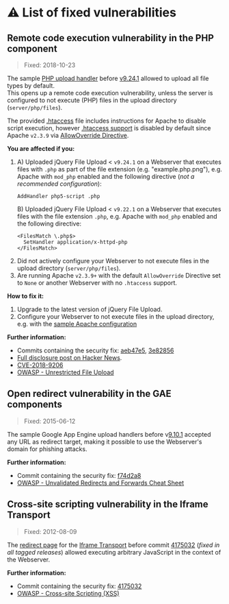 # ⚠️ List of fixed vulnerabilities

## Remote code execution vulnerability in the PHP component
> Fixed: 2018-10-23

The sample [PHP upload handler](server/php/UploadHandler.php) before [v9.24.1](https://github.com/blueimp/jQuery-File-Upload/releases/tag/v9.24.1) allowed to upload all file types by default.  
This opens up a remote code execution vulnerability, unless the server is configured to not execute (PHP) files in the upload directory (`server/php/files`).  

The provided [.htaccess](server/php/files/.htaccess) file includes instructions for Apache to disable script execution, however [.htaccess support](https://httpd.apache.org/docs/current/howto/htaccess.html) is disabled by default since Apache `v2.3.9` via [AllowOverride Directive](https://httpd.apache.org/docs/current/mod/core.html#allowoverride).

**You are affected if you:**
1. A) Uploaded jQuery File Upload < `v9.24.1` on a Webserver that executes files with `.php` as part of the file extension (e.g. "example.php.png"), e.g. Apache with `mod_php` enabled and the following directive (*not a recommended configuration*):
    ```ApacheConf
    AddHandler php5-script .php
    ```
   B) Uploaded jQuery File Upload < `v9.22.1` on a Webserver that executes files with the file extension `.php`, e.g. Apache with `mod_php` enabled and the following directive:
    ```ApacheConf
    <FilesMatch \.php$>
      SetHandler application/x-httpd-php
    </FilesMatch>
    ```
2. Did not actively configure your Webserver to not execute files in the upload directory (`server/php/files`).
3. Are running Apache `v2.3.9+` with the default `AllowOverride` Directive set to `None` or another Webserver with no `.htaccess` support.

**How to fix it:**
1. Upgrade to the latest version of jQuery File Upload.
2. Configure your Webserver to not execute files in the upload directory, e.g. with the [sample Apache configuration](SECURITY.md#apache-config)

**Further information:**
* Commits containing the security fix: [aeb47e5](https://github.com/blueimp/jQuery-File-Upload/commit/aeb47e51c67df8a504b7726595576c1c66b5dc2f), [3e82856](https://github.com/blueimp/jQuery-File-Upload/commit/3e828564324cf5aea2b0d0c7f3a7a17996cb9a9a)
* [Full disclosure post on Hacker News](https://news.ycombinator.com/item?id=18267309).
* [CVE-2018-9206](https://cve.mitre.org/cgi-bin/cvename.cgi?name=CVE-2018-9206)
* [OWASP - Unrestricted File Upload](https://www.owasp.org/index.php/Unrestricted_File_Upload)

## Open redirect vulnerability in the GAE components
> Fixed: 2015-06-12

The sample Google App Engine upload handlers before v[9.10.1](https://github.com/blueimp/jQuery-File-Upload/releases/tag/9.10.1) accepted any URL as redirect target, making it possible to use the Webserver's domain for phishing attacks.

**Further information:**
* Commit containing the security fix: [f74d2a8](https://github.com/blueimp/jQuery-File-Upload/commit/f74d2a8c3e3b1e8e336678d2899facd5bcdb589f)
* [OWASP - Unvalidated Redirects and Forwards Cheat Sheet](https://www.owasp.org/index.php/Unvalidated_Redirects_and_Forwards_Cheat_Sheet)

## Cross-site scripting vulnerability in the Iframe Transport
> Fixed: 2012-08-09

The [redirect page](cors/result.html) for the [Iframe Transport](js/jquery.iframe-transport.js) before commit [4175032](https://github.com/blueimp/jQuery-File-Upload/commit/41750323a464e848856dc4c5c940663498beb74a) (*fixed in all tagged releases*) allowed executing arbitrary JavaScript in the context of the Webserver.

**Further information:**
* Commit containing the security fix: [4175032](https://github.com/blueimp/jQuery-File-Upload/commit/41750323a464e848856dc4c5c940663498beb74a)
* [OWASP - Cross-site Scripting (XSS)](https://www.owasp.org/index.php/Cross-site_Scripting_(XSS))
